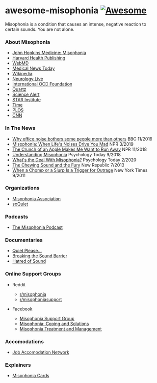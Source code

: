 # awesome-misophonia [![Awesome](https://awesome.re/badge-flat2.svg)](https://awesome.re)

Misophonia is a condition that causes an intense, negative reaction to certain sounds. You are not alone.

### About Misophonia
- [John Hopkins Medicine: Misophonia](https://www.hopkinsguides.com/hopkins/view/Johns_Hopkins_Psychiatry_Guide/787169/all/Misophonia)
- [Harvard Health Publishing](https://www.health.harvard.edu/blog/misophonia-sounds-really-make-crazy-2017042111534)
- [WebMD](https://www.webmd.com/mental-health/what-is-misophonia)
- [Medical News Today](https://www.medicalnewstoday.com/articles/320682)
- [Wikipedia](https://en.wikipedia.org/wiki/Misophonia)
- [Neurology Live](https://www.neurologylive.com/view/misophonia-triggers-management)
- [International OCD Foundation](https://iocdf.org/expert-opinions/misophonia/)
- [Quartz](https://qz.com/1256773/what-is-misophonia-when-sounds-cause-you-discomfort)
- [Science Alert](https://www.sciencealert.com/can-t-stand-the-sound-of-people-chewing-blame-your-brain-science-misophonia)
- [STAR Institute](https://www.spdstar.org/basic/misophonia)
- [Time](https://time.com/5135231/misophonia-chewing-sounds/)
- [PLOS](https://theplosblog.plos.org/2017/06/the-brain-basis-of-hatred-of-sound-misophonia/)
- [CNN](https://www.cnn.com/2017/02/06/health/misophonia-sounds-brain-study/index.html)

### In The News

- [Why office noise bothers some people more than others](https://www.bbc.com/worklife/article/20191115-office-noise-acceptable-levels-personality-type) BBC 11/2019
- [Misophonia: When Life's Noises Drive You Mad](https://npr.org/sections/health-shots/2019/03/18/702784044/misophonia-when-lifes-noises-drive-you-mad) NPR 3/2019
- [The Crunch of an Apple Makes Me Want to Run Away](https://www.bbc.com/news/stories-46193709) NPR 11/2018
- [Understanding Misophonia](https://www.psychologytoday.com/us/blog/sleepless-in-america/201809/understanding-misophonia) Psychology Today 9/2018
- [What's the Deal With Misophonia?](https://www.psychologytoday.com/us/blog/i-hear-you/202002/whats-the-deal-misophonia) Psychology Today 2/2020
- [The Chewing Sound and the Fury](https://newrepublic.com/article/113667/misophonia-treatment-what-if-chewing-sounds-ruined-your-life) New Republic 7/2013
- [When a Chomp or a Slurp Is a Trigger for Outrage](https://www.nytimes.com/2011/09/06/health/06annoy.html) New York Times 9/2011


### Organizations

- [Misophonia Association](https://misophonia-association.org/)
- [soQuiet](http://soquiet.org/)

### Podcasts

- [The Misophonia Podcast](https://misophoniapodcast.com)

### Documentaries

- [Quiet Please...](http://www.quietpleasefilm.com)
- [Breaking the Sound Barrier](https://www.youtube.com/watch?v=l401uIyrE_A)
- [Hatred of Sound](https://www.misophoniainternational.com/a-misophonia-documentary/)

### Online Support Groups

- Reddit
  - [r/misophonia](https://www.reddit.com/r/misophonia)
  - [r/misophoniasupport](https://www.reddit.com/r/misophoniasupport)

- Facebook
  - [Misophonia Support Group](https://www.facebook.com/groups/misophoniasupport)
  - [Misophonia: Coping and Solutions](https://www.facebook.com/groups/601611293217471)
  - [Misophonia Treatment and Management](https://www.facebook.com/groups/misophoniatreatment)

### Accomodations

- [Job Accomodation Network](https://askjan.org/articles/misophonia.cfm?csSearch=2896620_1)

### Explainers

- [Misophonia Cards](https://www.soquiet.org/free-misophonia-cards/)